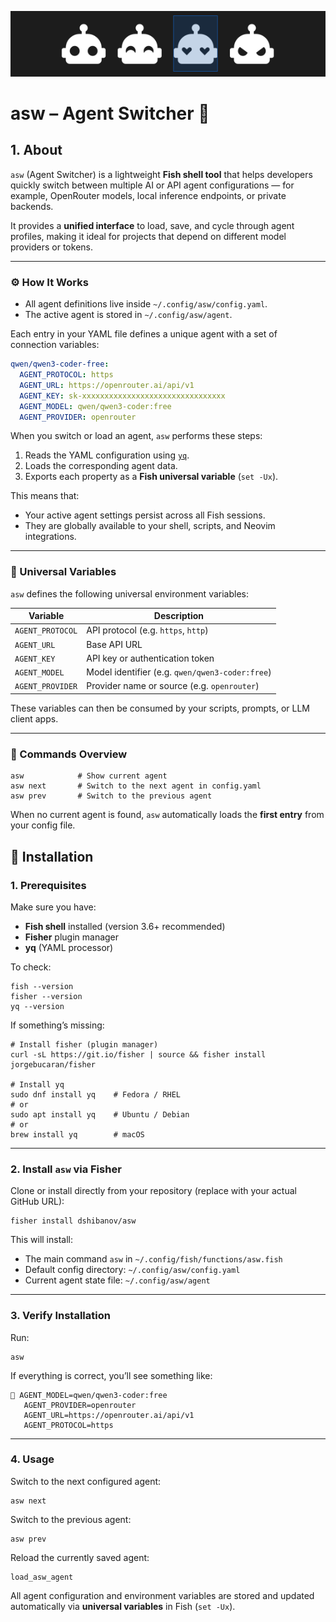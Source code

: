 
<p align="center">
  <img src="agents.png" alt="🤖">
</p>


# asw – Agent Switcher 🧠

## 1. About

`asw` (Agent Switcher) is a lightweight **Fish shell tool** that helps developers quickly switch between multiple AI or API agent configurations — for example, OpenRouter models, local inference endpoints, or private backends.

It provides a **unified interface** to load, save, and cycle through agent profiles, making it ideal for projects that depend on different model providers or tokens.

---

### ⚙️ How It Works

- All agent definitions live inside `~/.config/asw/config.yaml`.
- The active agent is stored in `~/.config/asw/agent`.

Each entry in your YAML file defines a unique agent with a set of connection variables:

```yaml
qwen/qwen3-coder-free:
  AGENT_PROTOCOL: https
  AGENT_URL: https://openrouter.ai/api/v1
  AGENT_KEY: sk-xxxxxxxxxxxxxxxxxxxxxxxxxxxxxxxx
  AGENT_MODEL: qwen/qwen3-coder:free
  AGENT_PROVIDER: openrouter
```

When you switch or load an agent, `asw` performs these steps:

1. Reads the YAML configuration using [`yq`](https://github.com/mikefarah/yq).
2. Loads the corresponding agent data.
3. Exports each property as a **Fish universal variable** (`set -Ux`).

This means that:

- Your active agent settings persist across all Fish sessions.
- They are globally available to your shell, scripts, and Neovim integrations.

---

### 🧩 Universal Variables

`asw` defines the following universal environment variables:

| Variable         | Description                                     |
| ---------------- | ----------------------------------------------- |
| `AGENT_PROTOCOL` | API protocol (e.g. `https`, `http`)             |
| `AGENT_URL`      | Base API URL                                    |
| `AGENT_KEY`      | API key or authentication token                 |
| `AGENT_MODEL`    | Model identifier (e.g. `qwen/qwen3-coder:free`) |
| `AGENT_PROVIDER` | Provider name or source (e.g. `openrouter`)     |

These variables can then be consumed by your scripts, prompts, or LLM client apps.

---

### 🧭 Commands Overview

```fish
asw            # Show current agent
asw next       # Switch to the next agent in config.yaml
asw prev       # Switch to the previous agent
```

When no current agent is found, `asw` automatically loads the **first entry** from your config file.


## 🧭 Installation

### 1. Prerequisites

Make sure you have:

- **Fish shell** installed (version 3.6+ recommended)
- **Fisher** plugin manager
- **yq** (YAML processor)

To check:

```fish
fish --version
fisher --version
yq --version
```

If something’s missing:

```fish
# Install fisher (plugin manager)
curl -sL https://git.io/fisher | source && fisher install jorgebucaran/fisher

# Install yq
sudo dnf install yq    # Fedora / RHEL
# or
sudo apt install yq    # Ubuntu / Debian
# or
brew install yq        # macOS
```

---

### 2. Install `asw` via Fisher

Clone or install directly from your repository (replace with your actual GitHub URL):

```fish
fisher install dshibanov/asw
```

This will install:

- The main command `asw` in `~/.config/fish/functions/asw.fish`
- Default config directory: `~/.config/asw/config.yaml`
- Current agent state file: `~/.config/asw/agent`

---

### 3. Verify Installation

Run:

```fish
asw
```

If everything is correct, you’ll see something like:

```
🐚 AGENT_MODEL=qwen/qwen3-coder:free
   AGENT_PROVIDER=openrouter
   AGENT_URL=https://openrouter.ai/api/v1
   AGENT_PROTOCOL=https
```

---

### 4. Usage

Switch to the next configured agent:

```fish
asw next
```

Switch to the previous agent:

```fish
asw prev
```

Reload the currently saved agent:

```fish
load_asw_agent
```

All agent configuration and environment variables are stored and updated automatically via **universal variables** in Fish (`set -Ux`).


